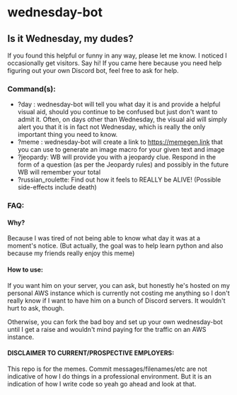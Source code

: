 # wednesday-bot
## Is it Wednesday, my dudes?

If you found this helpful or funny in any way, please let me know. I noticed I occasionally get visitors. Say hi!
If you came here because you need help figuring out your own Discord bot, feel free to ask for help.

### Command(s):

- ?day : wednesday-bot will tell you what day it is and provide a helpful visual aid, should you continue to be confused but just don't want to admit it. Often, on days other than Wednesday, the visual aid will simply alert you that it is in fact not Wednesday, which is really the only important thing you need to know.
- ?meme : wednesday-bot will create a link to https://memegen.link that you can use to generate an image macro for your given text and image
- ?jeopardy: WB will provide you with a jeopardy clue. Respond in the form of a question (as per the Jeopardy rules) and possibly in the future WB will remember your total
- ?russian_roulette: Find out how it feels to REALLY be ALIVE! (Possible side-effects include death)

### FAQ: 

#### Why?
Because I was tired of not being able to know what day it was at a moment's notice.
(But actually, the goal was to help learn python and also because my friends really enjoy this meme)

#### How to use:
If you want him on your server, you can ask, but honestly he's hosted on my personal AWS instance which is currently not costing me anything so I don't really know if I want to have him on a bunch of Discord servers.
It wouldn't hurt to ask, though.

Otherwise, you can fork the bad boy and set up your own wednesday-bot until I get a raise and wouldn't mind paying for the traffic on an AWS instance.

#### DISCLAIMER TO CURRENT/PROSPECTIVE EMPLOYERS:
This repo is for the memes. Commit messages/filenames/etc are not indicative of how I do things in a professional environment.
But it is an indication of how I write code so yeah go ahead and look at that.
